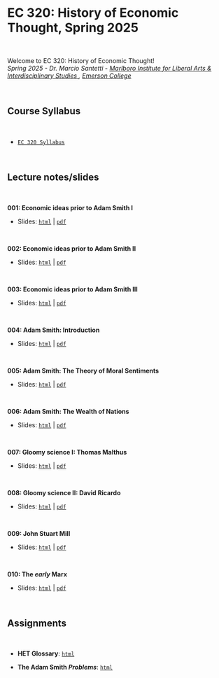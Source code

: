 # EC 320: History of Economic Thought, Spring 2025

<br>

Welcome to EC 320: History of Economic Thought!<br>
*Spring 2025 - Dr. Marcio Santetti - [Marlboro Institute for Liberal Arts & Interdisciplinary Studies ](https://emerson.edu/academics/schools-labs-and-centers/marlboro-institute), [Emerson College](https://www.emerson.edu/)*

<br>

## Course Syllabus

<br>

  - [`EC 320 Syllabus`](https://raw.githack.com/marciosantetti/ec320-sp25/main/syllabus/syllabus-ec320-spring25.pdf)

<br>


## Lecture notes/slides


<br>

**001: Economic ideas prior to Adam Smith I**

  - Slides: [`html`](https://raw.githack.com/marciosantetti/ec320-sp25/main/lectures/001-pre-smith/001-pre-smith-2.html) | [`pdf`](https://raw.githack.com/marciosantetti/ec320-sp25/main/lectures/001-pre-smith/001-pre-smith-individualism.pdf)


<br>

**002: Economic ideas prior to Adam Smith II**

  - Slides: [`html`](https://raw.githack.com/marciosantetti/ec320-sp25/main/lectures/001-pre-smith/001-pre-smith-mercantilism.html) | [`pdf`](https://raw.githack.com/marciosantetti/ec320-sp25/main/lectures/001-pre-smith/001-pre-smith-mercantilism.pdf)

<br>

**003: Economic ideas prior to Adam Smith III**

  - Slides: [`html`](https://raw.githack.com/marciosantetti/ec320-sp25/main/lectures/001-pre-smith/001-pre-smith-physiocracy.html) | [`pdf`](https://raw.githack.com/marciosantetti/ec320-sp25/main/lectures/001-pre-smith/001-pre-smith-physiocracy1.pdf)

<br>

**004: Adam Smith: Introduction**

  - Slides: [`html`](https://raw.githack.com/marciosantetti/ec320-sp25/refs/heads/main/lectures/002-smith/002-smith-moral-philosophy.html) | [`pdf`](https://raw.githack.com/marciosantetti/ec320-sp25/refs/heads/main/lectures/002-smith/002-smith-introduction.pdf)

<br>

**005: Adam Smith: The Theory of Moral Sentiments**

  - Slides: [`html`](https://raw.githack.com/marciosantetti/ec320-sp25/refs/heads/main/lectures/002-smith/002-smith-moral-philosophy-2.html) | [`pdf`](https://raw.githack.com/marciosantetti/ec320-sp25/main/lectures/002-smith/002-smith-moral-philosophy.pdf)


<br>

**006: Adam Smith: The Wealth of Nations**

  - Slides: [`html`](https://raw.githack.com/marciosantetti/ec320-sp25/refs/heads/main/lectures/002-smith/002-smith-wealth.html) | [`pdf`](https://raw.githack.com/marciosantetti/ec320-sp25/main/lectures/002-smith/002-smith-wealth.pdf)


<br>

**007: Gloomy science I: Thomas Malthus**

  - Slides: [`html`](https://raw.githack.com/marciosantetti/ec320-sp25/refs/heads/main/lectures/003-malthus-ricardo/003-malthus.html) | [`pdf`](https://raw.githack.com/marciosantetti/ec320-sp25/refs/heads/main/lectures/003-malthus-ricardo/003-malthus.pdf)

<br>

**008: Gloomy science II: David Ricardo**

  - Slides: [`html`](https://raw.githack.com/marciosantetti/ec320-sp25/refs/heads/main/lectures/003-malthus-ricardo/003-ricardo.html) | [`pdf`](https://raw.githack.com/marciosantetti/ec320-sp25/refs/heads/main/lectures/003-malthus-ricardo/003-ricardo.pdf)

<br>

**009: John Stuart Mill**

  - Slides: [`html`](https://raw.githack.com/marciosantetti/ec320-sp25/refs/heads/main/lectures/004-mill/004-mill.html) | [`pdf`](https://raw.githack.com/marciosantetti/ec320-sp25/refs/heads/main/lectures/004-mill/004-mill.pdf)

<br>

**010: The *early* Marx**

  - Slides: [`html`](https://raw.githack.com/marciosantetti/ec320-sp25/refs/heads/main/lectures/005-early-marx/005-early-marx.html) | [`pdf`](https://raw.githack.com/marciosantetti/ec320-sp25/refs/heads/main/lectures/005-early-marx/005-early-marx.pdf)


<br>




## Assignments

<br>

- **HET Glossary**: [`html`](https://raw.githack.com/marciosantetti/ec320-sp25/refs/heads/main/assignments/glossary/glossary-ec320-sp25.html)

- **The Adam Smith *Problems***: [`html`](https://raw.githack.com/marciosantetti/ec320-sp25/refs/heads/main/assignments/adam-smith-problems/smith-problems-ec320-sp25.html)

